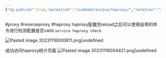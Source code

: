 ```yaml
---
{"dg-publish":true,"permalink":"/submodules/pve/haproxy/","noteIcon":"3"}
---
```



#proxy #reverseproxy #haproxy
haproxy配置完reload之后可以使用自带的命令进行检测配置是否valid
`service haproxy check`

![Pasted image 20231116000811.png|undefined](/img/user/submodules/pve/pics/Pasted%20image%2020231116000811.png)

成功访问haproxy统计页面
![Pasted image 20231116004421.png|undefined](/img/user/submodules/pve/pics/Pasted%20image%2020231116004421.png)
